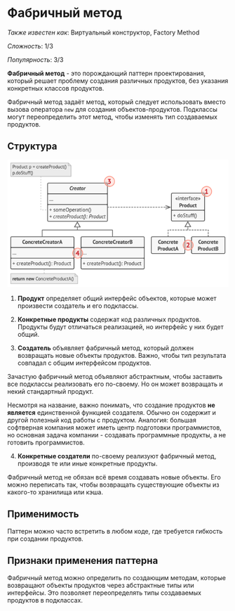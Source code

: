 # Фабричный метод

*Также известен как*: Виртуальный конструктор, Factory Method

*Сложность*: 1/3

*Популярность*: 3/3

**Фабричный метод** - это порождающий паттерн проектирования, который решает проблему создания
различных продуктов, без указания конкретных классов продуктов.

Фабричный метод задаёт метод, который следует использовать вместо вызова оператора `new` для
создания объектов-продуктов. Подклассы могут переопределить этот метод, чтобы изменять тип
создаваемых продуктов.

## Структура

![Структура](./images/factory_method.png)

1. **Продукт** определяет общий интерфейс объектов, которые может произвести создатель
и его подклассы.

2. **Конкретные продукты** содержат код различных продуктов.
Продукты будут отличаться реализацией, но интерфейс у них будет общий.

3. **Создатель** объявляет фабричный метод, который должен возвращать новые объекты
продуктов. Важно, чтобы тип результата совпадал с общим интерфейсом продуктов.

  Зачастую фабричный метод объявляют абстрактным, чтобы заставить все подклассы
  реализовать его по-своему. Но он может возвращать и некий стандартный продукт.

  Несмотря на название, важно понимать, что создание продуктов **не является**
  единственной функцией создателя. Обычно он содержит и другой полезный код
  работы с продуктом. Аналогия: большая софтверная компания может иметь центр
  подготовки программистов, но основная задача компании - создавать программные продукты,
  а не готовить программистов.

4. **Конкретные создатели** по-своему реализуют фабричный метод,
производя те или иные конкретные продукты.

  Фабричный метод не обязан всё время создавать новые объекты.
  Его можно переписать так, чтобы возвращать существующие объекты
  из какого-то хранилища или кэша.

## Применимость

Паттерн можно часто встретить в любом коде, где требуется гибкость при создании продуктов.

## Признаки применения паттерна

Фабричный метод можно определить по создающим методам, которые возвращают
объекты продуктов через абстрактные типы или интерфейсы.
Это позволяет переопределять типы создаваемых продуктов в подклассах.

